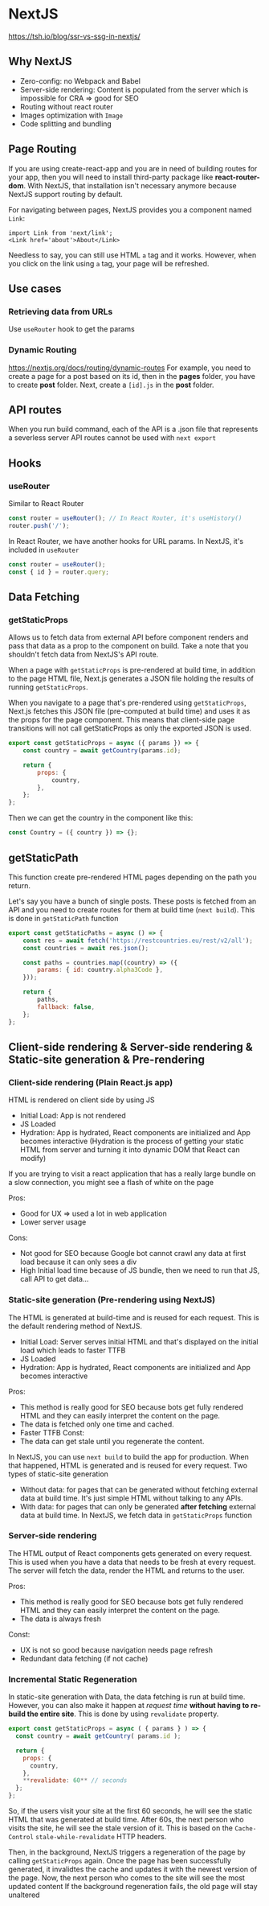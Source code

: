 # NextJS

<https://tsh.io/blog/ssr-vs-ssg-in-nextjs/>

## Why NextJS

- Zero-config: no Webpack and Babel
- Server-side rendering: Content is populated from the server which is impossible for CRA => good for SEO
- Routing without react router
- Images optimization with `Image`
- Code splitting and bundling

## Page Routing

If you are using create-react-app and you are in need of building routes for your app, then you will need to install third-party package like **react-router-dom**. With NextJS, that installation isn't necessary anymore because NextJS support routing by default.

For navigating between pages, NextJS provides you a component named `Link`:

```JSX
import Link from 'next/link';
<Link href='about'>About</Link>
```

Needless to say, you can still use HTML `a` tag and it works. However, when you click on the link using `a` tag, your page will be refreshed.

## Use cases

### Retrieving data from URLs

Use `useRouter` hook to get the params

### Dynamic Routing

<https://nextjs.org/docs/routing/dynamic-routes>
For example, you need to create a page for a post based on its id, then in the **pages** folder, you have to create **post** folder. Next, create a `[id].js` in the **post** folder.

## API routes

When you run build command, each of the API is a .json file that represents a severless server
API routes cannot be used with `next export`

## Hooks

### useRouter

Similar to React Router

```javascript
const router = useRouter(); // In React Router, it's useHistory()
router.push('/');
```

In React Router, we have another hooks for URL params. In NextJS, it's included in `useRouter`

```javascript
const router = useRouter();
const { id } = router.query;
```

## Data Fetching

### getStaticProps

Allows us to fetch data from external API before component renders and pass that data as a prop to the component on build.
Take a note that you shouldn't fetch data from NextJS's API route.

When a page with `getStaticProps` is pre-rendered at build time, in addition to the page HTML file, Next.js generates a JSON file holding the results of running `getStaticProps`.

When you navigate to a page that's pre-rendered using `getStaticProps`, Next.js fetches this JSON file (pre-computed at build time) and uses it as the props for the page component. This means that client-side page transitions will not call getStaticProps as only the exported JSON is used.

```javascript
export const getStaticProps = async ({ params }) => {
	const country = await getCountry(params.id);

	return {
		props: {
			country,
		},
	};
};
```

Then we can get the country in the component like this:

```javascript
const Country = ({ country }) => {};
```

## getStaticPath

This function create pre-rendered HTML pages depending on the path you return.

Let's say you have a bunch of single posts. These posts is fetched from an API and you need to create routes for them at build time (`next build`). This is done in `getStaticPath` function

```js
export const getStaticPaths = async () => {
	const res = await fetch('https://restcountries.eu/rest/v2/all');
	const countries = await res.json();

	const paths = countries.map((country) => ({
		params: { id: country.alpha3Code },
	}));

	return {
		paths,
		fallback: false,
	};
};
```

## Client-side rendering & Server-side rendering & Static-site generation & Pre-rendering

### Client-side rendering (Plain React.js app)

HTML is rendered on client side by using JS

- Initial Load: App is not rendered
- JS Loaded
- Hydration: App is hydrated, React components are initialized and App becomes interactive (Hydration is the process of getting your static HTML from server and turning it into dynamic DOM that React can modify)

If you are trying to visit a react application that has a really large bundle on a slow connection, you might see a flash of white on the page

Pros:

- Good for UX => used a lot in web application
- Lower server usage

Cons:

- Not good for SEO because Google bot cannot crawl any data at first load because it can only sees a div
- High Initial load time because of JS bundle, then we need to run that JS, call API to get data...

### Static-site generation (Pre-rendering using NextJS)

The HTML is generated at build-time and is reused for each request. This is the default rendering method of NextJS.

- Initial Load: Server serves initial HTML and that's displayed on the initial load which leads to faster TTFB
- JS Loaded
- Hydration: App is hydrated, React components are initialized and App becomes interactive

Pros:

- This method is really good for SEO because bots get fully rendered HTML and they can easily interpret the content on the page.
- The data is fetched only one time and cached.
- Faster TTFB
  Const:
- The data can get stale until you regenerate the content.

In NextJS, you can use `next build` to build the app for production. When that happened, HTML is generated and is reused for every request. Two types of static-site generation

- Without data: for pages that can be generated without fetching external data at build time. It's just simple HTML without talking to any APIs.
- With data: for pages that can only be generated **after fetching** external data at build time. In NextJS, we fetch data in `getStaticProps` function

### Server-side rendering

The HTML output of React components gets generated on every request. This is used when you have a data that needs to be fresh at every request. The server will fetch the data, render the HTML and returns to the user.

Pros:

- This method is really good for SEO because bots get fully rendered HTML and they can easily interpret the content on the page.
- The data is always fresh

Const:
- UX is not so good because navigation needs page refresh
- Redundant data fetching (if not cache)

### Incremental Static Regeneration

In static-site generation with Data, the data fetching is run at build time. However, you can also make it happen at <i>request time</i> **without having to re-build the entire site**. This is done by using `revalidate` property.

```javascript
export const getStaticProps = async ( { params } ) => {
  const country = await getCountry( params.id );

  return {
    props: {
      country,
    },
    **revalidate: 60** // seconds
  };
};
```

So, if the users visit your site at the first 60 seconds, he will see the static HTML that was generated at build time. After 60s, the next person who visits the site, he will see the stale version of it. This is based on the `Cache-Control` `stale-while-revalidate` HTTP headers.

Then, in the background, NextJS triggers a regeneration of the page by calling `getStaticProps` again. Once the page has been successfully generated, it invalidtes the cache and updates it with the newest version of the page. Now, the next person who comes to the site will see the most updated content
If the background regeneration fails, the old page will stay unaltered
